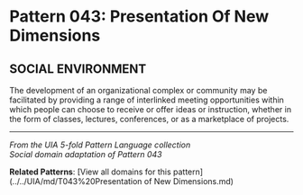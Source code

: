 # Pattern 043: Presentation Of New Dimensions

## SOCIAL ENVIRONMENT

The development of an organizational complex or community may be facilitated by providing a range of interlinked meeting opportunities within which people can choose to receive or offer ideas or instruction, whether in the form of classes, lectures, conferences, or as a marketplace of projects.

---

*From the UIA 5-fold Pattern Language collection*  
*Social domain adaptation of Pattern 043*

**Related Patterns**: [View all domains for this pattern](../../UIA/md/T043%20Presentation of New Dimensions.md)
